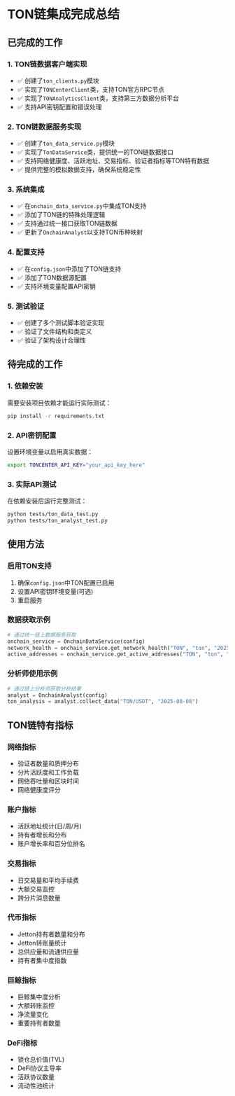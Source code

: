 # TON链集成完成总结

## 已完成的工作

### 1. TON链数据客户端实现
- ✅ 创建了`ton_clients.py`模块
- ✅ 实现了`TONCenterClient`类，支持TON官方RPC节点
- ✅ 实现了`TONAnalyticsClient`类，支持第三方数据分析平台
- ✅ 支持API密钥配置和错误处理

### 2. TON链数据服务实现
- ✅ 创建了`ton_data_service.py`模块
- ✅ 实现了`TonDataService`类，提供统一的TON链数据接口
- ✅ 支持网络健康度、活跃地址、交易指标、验证者指标等TON特有数据
- ✅ 提供完整的模拟数据支持，确保系统稳定性

### 3. 系统集成
- ✅ 在`onchain_data_service.py`中集成TON支持
- ✅ 添加了TON链的特殊处理逻辑
- ✅ 支持通过统一接口获取TON链数据
- ✅ 更新了`OnchainAnalyst`以支持TON币种映射

### 4. 配置支持
- ✅ 在`config.json`中添加了TON链支持
- ✅ 添加了TON数据源配置
- ✅ 支持环境变量配置API密钥

### 5. 测试验证
- ✅ 创建了多个测试脚本验证实现
- ✅ 验证了文件结构和类定义
- ✅ 验证了架构设计合理性

## 待完成的工作

### 1. 依赖安装
需要安装项目依赖才能运行实际测试：
```bash
pip install -r requirements.txt
```

### 2. API密钥配置
设置环境变量以启用真实数据：
```bash
export TONCENTER_API_KEY="your_api_key_here"
```

### 3. 实际API测试
在依赖安装后运行完整测试：
```bash
python tests/ton_data_test.py
python tests/ton_analyst_test.py
```

## 使用方法

### 启用TON支持
1. 确保`config.json`中TON配置已启用
2. 设置API密钥环境变量(可选)
3. 重启服务

### 数据获取示例
```python
# 通过统一链上数据服务获取
onchain_service = OnchainDataService(config)
network_health = onchain_service.get_network_health("TON", "ton", "2025-08-08")
active_addresses = onchain_service.get_active_addresses("TON", "ton", "2025-08-08")
```

### 分析师使用示例
```python
# 通过链上分析师获取分析结果
analyst = OnchainAnalyst(config)
ton_analysis = analyst.collect_data("TON/USDT", "2025-08-08")
```

## TON链特有指标

### 网络指标
- 验证者数量和质押分布
- 分片活跃度和工作负载
- 网络吞吐量和区块时间
- 网络健康度评分

### 账户指标
- 活跃地址统计(日/周/月)
- 持有者增长和分布
- 账户增长率和百分位排名

### 交易指标
- 日交易量和平均手续费
- 大额交易监控
- 跨分片消息数量

### 代币指标
- Jetton持有者数量和分布
- Jetton转账量统计
- 总供应量和流通供应量
- 持有者集中度指数

### 巨鲸指标
- 巨鲸集中度分析
- 大额转账监控
- 净流量变化
- 重要持有者数量

### DeFi指标
- 锁仓总价值(TVL)
- DeFi协议主导率
- 活跃协议数量
- 流动性池统计